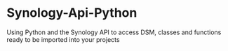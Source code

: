 # Synology-Api-Python
Using Python and the Synology API to access DSM, classes and functions ready to be imported into your projects
